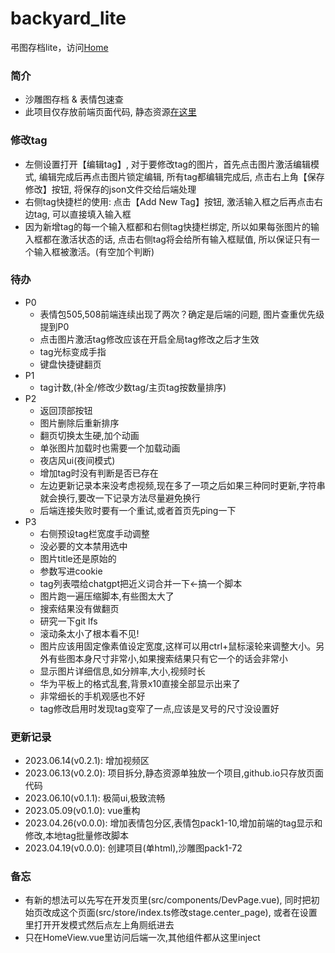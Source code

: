 # backyard_lite
弔图存档lite，访问[Home](https://umas2022.github.io)


### 简介
- 沙雕图存档 & 表情包速查
- 此项目仅存放前端页面代码, 静态资源[在这里](https://github.com/umas2022/backyard_store)


### 修改tag
- 左侧设置打开【编辑tag】, 对于要修改tag的图片，首先点击图片激活编辑模式, 编辑完成后再点击图片锁定编辑, 所有tag都编辑完成后, 点击右上角【保存修改】按钮, 将保存的json文件交给后端处理
- 右侧tag快捷栏的使用: 点击【Add New Tag】按钮, 激活输入框之后再点击右边tag, 可以直接填入输入框
- 因为新增tag的每一个输入框都和右侧tag快捷栏绑定, 所以如果每张图片的输入框都在激活状态的话, 点击右侧tag将会给所有输入框赋值, 所以保证只有一个输入框被激活。(有空加个判断) 


### 待办
- P0
  - 表情包505,508前端连续出现了两次？确定是后端的问题, 图片查重优先级提到P0
  - 点击图片激活tag修改应该在开启全局tag修改之后才生效
  - tag光标变成手指
  - 键盘快捷键翻页
- P1
  - tag计数,(补全/修改少数tag/主页tag按数量排序)
- P2
  - 返回顶部按钮
  - 图片删除后重新排序
  - 翻页切换太生硬,加个动画
  - 单张图片加载时也需要一个加载动画
  - 夜店风ui(夜间模式)
  - 增加tag时没有判断是否已存在
  - 左边更新记录本来没考虑视频,现在多了一项之后如果三种同时更新,字符串就会换行,要改一下记录方法尽量避免换行
  - 后端连接失败时要有一个重试,或者首页先ping一下
- P3
  - 右侧预设tag栏宽度手动调整
  - 没必要的文本禁用选中
  - 图片title还是原始的
  - 参数写进cookie
  - tag列表喂给chatgpt把近义词合并一下←搞一个脚本
  - 图片跑一遍压缩脚本,有些图太大了
  - 搜索结果没有做翻页
  - 研究一下git lfs
  - 滚动条太小了根本看不见!
  - 图片应该用固定像素值设定宽度,这样可以用ctrl+鼠标滚轮来调整大小。另外有些图本身尺寸非常小,如果搜索结果只有它一个的话会非常小
  - 显示图片详细信息,如分辨率,大小,视频时长
  - 华为平板上的格式乱套,背景x10直接全部显示出来了
  - 非常细长的手机观感也不好
  - tag修改启用时发现tag变窄了一点,应该是叉号的尺寸没设置好



### 更新记录
- 2023.06.14(v0.2.1): 增加视频区
- 2023.06.13(v0.2.0): 项目拆分,静态资源单独放一个项目,github.io只存放页面代码
- 2023.06.10(v0.1.1): 极简ui,极致流畅
- 2023.05.09(v0.1.0): vue重构
- 2023.04.26(v0.0.0): 增加表情包分区,表情包pack1-10,增加前端的tag显示和修改,本地tag批量修改脚本
- 2023.04.19(v0.0.0): 创建项目(单html),沙雕图pack1-72


### 备忘
- 有新的想法可以先写在开发页里(src/components/DevPage.vue), 同时把初始页改成这个页面(src/store/index.ts修改stage.center_page), 或者在设置里打开开发模式然后点左上角厕纸进去
- 只在HomeView.vue里访问后端一次,其他组件都从这里inject



